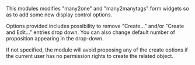 This modules modifies "many2one" and "many2manytags" form widgets so as
to add some new display control options.

Options provided includes possibility to remove "Create..." and/or
"Create and Edit..." entries drop down. You can also change default
number of proposition appearing in the drop-down.

If not specified, the module will avoid proposing any of the create
options if the current user has no permission rights to create the
related object.
